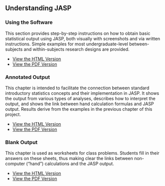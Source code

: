 ## Understanding JASP

### Using the Software

This section provides step-by-step instructions on how to obtain basic statistical output using JASP, both visually with screenshots and via written instructions. Simple examples for most undergraduate-level between-subjects and within-subjects research designs are provided.

- [View the HTML Version](./using-software/)
- [View the PDF Version](./Sourcebook-JASP-UsingSoftware.pdf)

### Annotated Output

This chapter is intended to facilitate the connection between standard introductory statistics concepts and their implementation in JASP. It shows the output from various types of analyses, describes how to interpret the output, and shows the link between hand calculation formulas and JASP output. Results derive from the examples in the previous chapter of this project.

- [View the HTML Version](./annotated-output/)
- [View the PDF Version](./Sourcebook-JASP-AnnotatedOutput.pdf)

### Blank Output

This chapter is used as worksheets for class problems. Students fill in their answers on these sheets, thus making clear the links between non-computer (“hand”) calculations and the JASP output.

- [View the HTML Version](./blank-output/)
- [View the PDF Version](./Sourcebook-JASP-BlankOutput.pdf)
